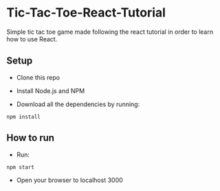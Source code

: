 # Tic-Tac-Toe-React-Tutorial

Simple tic tac toe game made following the react tutorial in order to learn how to use React.

## Setup

- Clone this repo

- Install Node.js and NPM

- Download all the dependencies by running:

```
npm install
```

## How to run

- Run:

```
npm start
```

- Open your browser to localhost 3000


